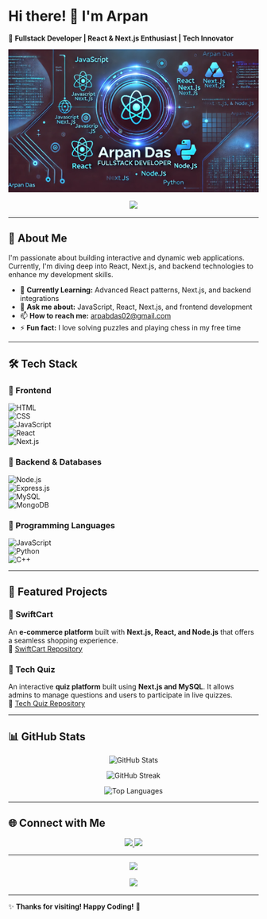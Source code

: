 # Hi there! 👋 I'm Arpan  

🚀 **Fullstack Developer | React & Next.js Enthusiast | Tech Innovator**  

![Profile Banner](https://github.com/CrazyArpan/profile-assets/blob/main/github.webp)
  

<p align="center">
  <img src="https://readme-typing-svg.demolab.com?font=Fira+Code&pause=1000&color=F76D57&width=435&lines=Frontend+Developer;React+%7C+Next.js+%7C+JavaScript;Building+Interactive+Web+Apps;Passionate+about+Learning+%26+Creating" />
</p>  

---

## 🚀 About Me  

I'm passionate about building interactive and dynamic web applications. Currently, I'm diving deep into React, Next.js, and backend technologies to enhance my development skills.  

- 🌱 **Currently Learning:** Advanced React patterns, Next.js, and backend integrations  
- 💬 **Ask me about:** JavaScript, React, Next.js, and frontend development  
- 📫 **How to reach me:** [arpabdas02@gmail.com](mailto:arpabdas02@gmail.com)  
- ⚡ **Fun fact:** I love solving puzzles and playing chess in my free time  

---

## 🛠️ Tech Stack  

### 🔹 Frontend  
![HTML](https://img.shields.io/badge/HTML-E34F26?style=for-the-badge&logo=html5&logoColor=white)  
![CSS](https://img.shields.io/badge/CSS-1572B6?style=for-the-badge&logo=css3&logoColor=white)  
![JavaScript](https://img.shields.io/badge/JavaScript-F7DF1E?style=for-the-badge&logo=javascript&logoColor=black)  
![React](https://img.shields.io/badge/React-61DAFB?style=for-the-badge&logo=react&logoColor=black)  
![Next.js](https://img.shields.io/badge/Next.js-000000?style=for-the-badge&logo=next.js&logoColor=white)  

### 🔹 Backend & Databases  
![Node.js](https://img.shields.io/badge/Node.js-43853D?style=for-the-badge&logo=node.js&logoColor=white)  
![Express.js](https://img.shields.io/badge/Express.js-000000?style=for-the-badge&logo=express&logoColor=white)  
![MySQL](https://img.shields.io/badge/MySQL-4479A1?style=for-the-badge&logo=mysql&logoColor=white)  
![MongoDB](https://img.shields.io/badge/MongoDB-47A248?style=for-the-badge&logo=mongodb&logoColor=white)  

### 🔹 Programming Languages  
![JavaScript](https://img.shields.io/badge/JavaScript-F7DF1E?style=for-the-badge&logo=javascript&logoColor=black)  
![Python](https://img.shields.io/badge/Python-3776AB?style=for-the-badge&logo=python&logoColor=white)  
![C++](https://img.shields.io/badge/C++-00599C?style=for-the-badge&logo=c%2B%2B&logoColor=white)  

---

## 🚀 Featured Projects  

### 🛒 SwiftCart  
An **e-commerce platform** built with **Next.js, React, and Node.js** that offers a seamless shopping experience.  
🔗 [SwiftCart Repository](https://github.com/CrazyArpan/SwiftCart)  

### 🎯 Tech Quiz  
An interactive **quiz platform** built using **Next.js and MySQL**. It allows admins to manage questions and users to participate in live quizzes.  
🔗 [Tech Quiz Repository](https://github.com/CrazyArpan/Tech-Quiz)  

---

## 📊 GitHub Stats  

<p align="center">
  <img src="https://github-readme-stats.vercel.app/api?username=CrazyArpan&show_icons=true&theme=radical" alt="GitHub Stats" />
</p>

<p align="center">
  <img src="https://github-readme-streak-stats.herokuapp.com/?user=CrazyArpan&theme=radical" alt="GitHub Streak" />
</p>

<p align="center">
  <img src="https://github-readme-stats.vercel.app/api/top-langs/?username=CrazyArpan&layout=compact&theme=radical" alt="Top Languages" />
</p>

---

## 🌐 Connect with Me  

<p align="center">
  <a href="https://www.linkedin.com/in/arpan-das-mca/">
    <img src="https://img.shields.io/badge/LinkedIn-blue?style=for-the-badge&logo=linkedin" />
  </a>
  <a href="[(https://arpan-portfolio-rose.vercel.app)](https://arpan-portfolio-rose.vercel.app/)/">
    <img src="https://img.shields.io/badge/Portfolio-ff69b4?style=for-the-badge" />
  </a>
</p>

---


<p align="center">
  <img src="https://media.giphy.com/media/hvRJCLFzcasrR4ia7z/giphy.gif" width="50px" />
</p>

<p align="center">
  <img src="https://readme-typing-svg.demolab.com?font=Fira+Code&size=22&pause=1000&color=F76D57&center=true&width=600&lines=Thanks+for+visiting!+Keep+coding!;Happy+to+connect!;Let%27s+build+something+amazing!" />
</p>

---

✨ **Thanks for visiting! Happy Coding!** 🚀
